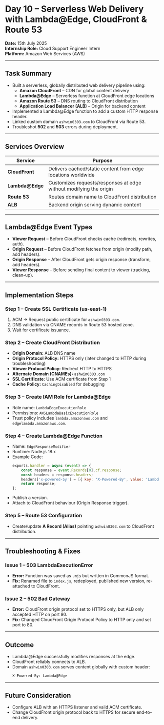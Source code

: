 # Day 10 – Serverless Web Delivery with Lambda@Edge, CloudFront & Route 53

**Date:** 15th July 2025  
**Internship Role:** Cloud Support Engineer Intern  
**Platform:** Amazon Web Services (AWS)  

---

## Task Summary
- Built a serverless, globally distributed web delivery pipeline using:
  - **Amazon CloudFront** – CDN for global content delivery
  - **Lambda@Edge** – Serverless function at CloudFront edge locations
  - **Amazon Route 53** – DNS routing to CloudFront distribution
  - **Application Load Balancer (ALB)** – Origin for backend content
- Implemented a Lambda@Edge function to add a custom HTTP response header.
- Linked custom domain `ashwin0303.com` to CloudFront via Route 53.
- Troubleshot **502** and **503** errors during deployment.

---

## Services Overview

| Service           | Purpose |
|-------------------|---------|
| **CloudFront**    | Delivers cached/static content from edge locations worldwide |
| **Lambda@Edge**   | Customizes requests/responses at edge without modifying the origin |
| **Route 53**      | Routes domain name to CloudFront distribution |
| **ALB**           | Backend origin serving dynamic content |

---

## Lambda@Edge Event Types
- **Viewer Request** – Before CloudFront checks cache (redirects, rewrites, auth).
- **Origin Request** – Before CloudFront fetches from origin (modify path, add headers).
- **Origin Response** – After CloudFront gets origin response (transform, add headers).
- **Viewer Response** – Before sending final content to viewer (tracking, clean-up).

---

## Implementation Steps

### **Step 1 – Create SSL Certificate (us-east-1)**
1. ACM → Request public certificate for `ashwin0303.com`.
2. DNS validation via CNAME records in Route 53 hosted zone.
3. Wait for certificate issuance.

### **Step 2 – Create CloudFront Distribution**
- **Origin Domain:** ALB DNS name
- **Origin Protocol Policy:** HTTPS only (later changed to HTTP during troubleshooting)
- **Viewer Protocol Policy:** Redirect HTTP to HTTPS
- **Alternate Domain (CNAMEs):** `ashwin0303.com`
- **SSL Certificate:** Use ACM certificate from Step 1
- **Cache Policy:** `CachingDisabled` for debugging

### **Step 3 – Create IAM Role for Lambda@Edge**
- Role name: `LambdaEdgeExecutionRole`
- Permissions: `AWSLambdaBasicExecutionRole`
- Trust policy includes `lambda.amazonaws.com` and `edgelambda.amazonaws.com`.

### **Step 4 – Create Lambda@Edge Function**
- Name: `EdgeResponseModifier`
- Runtime: Node.js 18.x
- Example Code:
  ```javascript
  exports.handler = async (event) => {
      const response = event.Records[0].cf.response;
      const headers = response.headers;
      headers['x-powered-by'] = [{ key: 'X-Powered-By', value: 'Lambda@Edge' }];
      return response;
  };
  ```
- Publish a version.
- Attach to CloudFront behaviour (Origin Response trigger).

### **Step 5 – Route 53 Configuration**
- Create/update **A Record (Alias)** pointing `ashwin0303.com` to CloudFront distribution.

---

## Troubleshooting & Fixes

### **Issue 1 – 503 LambdaExecutionError**
- **Error:** Function was saved as `.mjs` but written in CommonJS format.
- **Fix:** Renamed file to `index.js`, redeployed, published new version, re-attached to CloudFront.

### **Issue 2 – 502 Bad Gateway**
- **Error:** CloudFront origin protocol set to HTTPS only, but ALB only accepted HTTP on port 80.
- **Fix:** Changed CloudFront Origin Protocol Policy to HTTP only and set port to 80.

---

## Outcome
- Lambda@Edge successfully modifies responses at the edge.
- CloudFront reliably connects to ALB.
- Domain `ashwin0303.com` serves content globally with custom header:  
  ```
  X-Powered-By: Lambda@Edge
  ```

---

## Future Consideration
- Configure ALB with an HTTPS listener and valid ACM certificate.
- Change CloudFront origin protocol back to HTTPS for secure end-to-end delivery.
